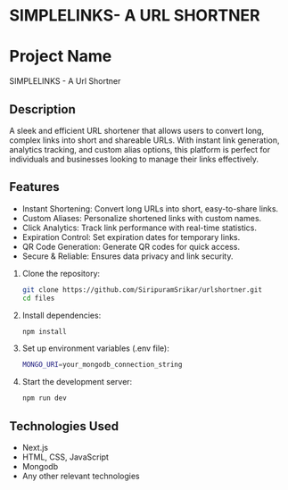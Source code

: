 SIMPLELINKS- A URL SHORTNER
=======
# Project Name
SIMPLELINKS - A Url Shortner

## Description
A sleek and efficient URL shortener that allows users to convert long, complex links into short and shareable URLs. With instant link generation, analytics tracking, and custom alias options, this platform is perfect for individuals and businesses looking to manage their links effectively.

## Features
- Instant Shortening: Convert long URLs into short, easy-to-share links.
- Custom Aliases: Personalize shortened links with custom names.
- Click Analytics: Track link performance with real-time statistics.
- Expiration Control: Set expiration dates for temporary links.
- QR Code Generation: Generate QR codes for quick access.
- Secure & Reliable: Ensures data privacy and link security.

1. Clone the repository:
   ```sh
   git clone https://github.com/SiripuramSrikar/urlshortner.git
   cd files
   ```
2. Install dependencies:
   ```sh
   npm install
   ```
3. Set up environment variables (.env file):
   ```sh
   MONGO_URI=your_mongodb_connection_string
   ```
4. Start the development server:
   ```sh
   npm run dev
   ```
## Technologies Used
- Next.js
- HTML, CSS, JavaScript
- Mongodb
- Any other relevant technologies
